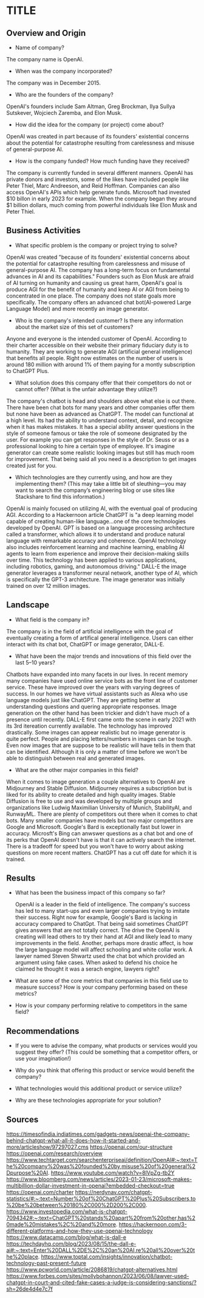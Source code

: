 # TITLE

## Overview and Origin

* Name of company?  

The company name is OpenAI.

* When was the company incorporated?  

The company was in December 2015.

* Who are the founders of the company?    

OpenAI's founders include Sam Altman, Greg Brockman, Ilya SuIlya Sutskever, Wojciech Zaremba, and Elon Musk.

* How did the idea for the company (or project) come about?  

OpenAI was created in part because of its founders' existential concerns about the potential for catastrophe resulting from carelessness and misuse of general-purpose AI.

* How is the company funded? How much funding have they received?  

The company is currently funded in several different manners. OpenAI has private donors and investors, some of the likes have included people like Peter Thiel, Marc Andreeson, and Reid Hoffman. Companies can also access OpenAI's APIs which help generate funds. Microsoft had invested $10 billon in early 2023 for example. When the company began they around $1 billion dollars, much coming from powerful individuals like Elon Musk and Peter Thiel.

## Business Activities

* What specific problem is the company or project trying to solve?  

OpenAI was created "because of its founders' existential concerns about the potential for catastrophe resulting from carelessness and misuse of general-purpose AI. The company has a long-term focus on fundamental advances in AI and its capabilities." Founders such as Elon Musk are afraid of AI turning on humanity and causing us great harm, OpenAI's goal is produce AGI for the benefit of humanity and keep AI or AGI from being to concentrated in one place. The company does not state goals more specifically. The company offers an advanced chat bot(AI-powered Large Language Model) and more recently an image generator.

* Who is the company's intended customer? Is there any information about the market size of this set of customers?  

Anyone and everyone is the intended customer of OpenAI. According to their charter accessible on their website their primary fiduciary duty is to humanity. They are working to generate AGI (artificial general intelligence) that benefits all people. Right now estimates on the number of users is around 180 million with around 1% of them paying for a montly subscription to ChatGPT Plus.

* What solution does this company offer that their competitors do not or cannot offer? (What is the unfair advantage they utilize?)  

The company's chatbot is head and shoulders above what else is out there. There have been chat bots for many years and other companies offer them but none have been as advanced as ChatGPT. The model can functional at a high level. Its had the ability to understand context, detail, and recognize when it has makes mistakes. It has a special ability answer questions in the style of someone famous or take the role of someone designated by the user. For example you can get responses in the style of Dr. Seuss or as a professional looking to hire a certain type of employee. It's imagine generator can create some realistic looking images but still has much room for improvement. That being said all you need is a description to get images created just for you.

* Which technologies are they currently using, and how are they implementing them? (This may take a little bit of sleuthing&mdash;you may want to search the company’s engineering blog or use sites like Stackshare to find this information.)

OpenAI is mainly focused on utilizing AI, with the eventual goal of producing AGI. According to a Hackernoon article ChatGPT is "a deep learning model capable of creating human-like language...one of the core technologies developed by OpenAI. GPT is based on a language processing architecture called a transformer, which allows it to understand and produce natural language with remarkable accuracy and coherence.
OpenAI technology also includes reinforcement learning and machine learning, enabling AI agents to learn from experience and improve their decision-making skills over time. This technology has been applied to various applications, including robotics, gaming, and autonomous driving." DALL-E the image generator leverages a transformer neural network, another type of AI, which is specifically the GPT-3 architecture. The image generator was initially trained on over 12 million images.

## Landscape

* What field is the company in?

The company is in the field of artificial intelligence with the goal of eventually creating a form of artifical general intelligence. Users can either interact with its chat bot, ChatGPT or image generator, DALL-E.

* What have been the major trends and innovations of this field over the last 5&ndash;10 years?

Chatbots have expanded into many facets in our lives. In recent memory many companies have used online service bots as the front line of customer service. These have improved over the years with varying degrees of success. In our homes we have virtual assistants such as Alexa who use language models just like ChatGPT. They are getting better at understanding questions and quering appropriate responses. Image generation on the other hand has been trickier and didn't have much of a presence until recently. DALL-E first came onto the scene in early 2021 with its 3rd itereation currently available. The technology has improved drastically. Some images can appear realistic but no image generator is quite perfect. People and placing letters/numbers in images can be tough. Even now images that are suppose to be realistic will have tells in them that can be identified. Although it is only a matter of time before we won't be able to distinguish between real and generated images.

* What are the other major companies in this field?

When it comes to image generation a couple alternatives to OpenAI are Midjourney and Stable Diffusion. Midjourney requires a subscription but is liked for its ability to create detailed and high quality images. Stable Diffusion is free to use and was developed by multiple groups and organizations like Ludwig Maximilian University of Munich, StabilityAI, and RunwayML. There are plenty of competitors out there when it comes to chat bots. Many smaller companies have models but two major competitors are Google and Microsoft. Google's Bard is exceptionally fast but lower in accuracy. Microsft's Bing can anwswer questions as a chat bot and one of its perks that OpenAI doesn't have is that it can actively search the internet. There is a tradeoff for speed but you won't have to worry about asking questions on more recent matters. ChatGPT has a cut off date for which it is trained.

## Results

* What has been the business impact of this company so far?

  OpenAI is a leader in the field of intelligence. The company's success has led to many start-ups and even larger companies trying to imitate their success. Right now for example, Google's Bard is lacking in accuracy compared to ChatGpt. That being said sometimes ChatGPT gives answers that are not totally correct. The drive the OpenAI is creating will lead others to try their hand at AGI and likely lead to many improvements in the field. Another, perhaps more drastic affect, is how the large language model will affect schooling and white collar work. A lawyer named Steven Shwartz used the chat bot which provided an argument using fake cases. When asked to defend his choice he claimed he thought it was a serach engine, lawyers right?

* What are some of the core metrics that companies in this field use to measure success? How is your company performing based on these metrics?

* How is your company performing relative to competitors in the same field?

## Recommendations

* If you were to advise the company, what products or services would you suggest they offer? (This could be something that a competitor offers, or use your imagination!)

* Why do you think that offering this product or service would benefit the company?

* What technologies would this additional product or service utilize?

* Why are these technologies appropriate for your solution?

## Sources  
https://timesofindia.indiatimes.com/gadgets-news/openai-the-company-behind-chatgpt-what-all-it-does-how-it-started-and-more/articleshow/97297027.cms
https://openai.com/our-structure
https://openai.com/research/overview
https://www.techtarget.com/searchenterpriseai/definition/OpenAI#:~:text=The%20company%20was%20founded%20by,misuse%20of%20general%2Dpurpose%20AI.
https://www.youtube.com/watch?v=8lVpZg-tb2Y
https://www.bloomberg.com/news/articles/2023-01-23/microsoft-makes-multibillion-dollar-investment-in-openai?embedded-checkout=true
https://openai.com/charter
https://nerdynav.com/chatgpt-statistics/#:~:text=Number%20of%20ChatGPT%20Plus%20Subscribers,to%20be%20between%20180%2C000%2D200%2C000.
https://www.investopedia.com/what-is-chatgpt-7094342#:~:text=ChatGPT%20stands%20apart%20from%20other,has%20made%20mistakes%2C%20and%20more.
https://hackernoon.com/3-different-platforms-and-how-they-use-openai-technology
https://www.datacamp.com/blog/what-is-dall-e
https://techdayhq.com/blog/2023/08/15/the-dall-e-ai#:~:text=Enter%20DALL%2DE%2C%20an%20AI,re%20all%20over%20the%20place.
https://www.toptal.com/insights/innovation/chatbot-technology-past-present-future
https://www.pcworld.com/article/2086819/chatgpt-alternatives.html
https://www.forbes.com/sites/mollybohannon/2023/06/08/lawyer-used-chatgpt-in-court-and-cited-fake-cases-a-judge-is-considering-sanctions/?sh=26de4d4e7c7f
